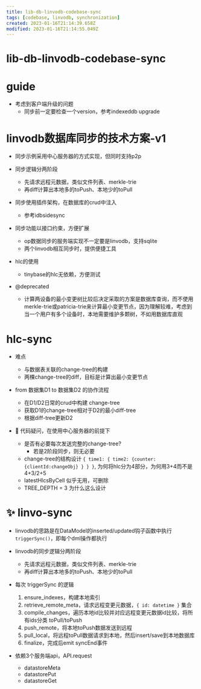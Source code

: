 ```yaml
---
title: lib-db-linvodb-codebase-sync
tags: [codebase, linvodb, synchronization]
created: 2023-01-16T21:14:39.658Z
modified: 2023-01-16T21:14:55.049Z
---
```


# lib-db-linvodb-codebase-sync

# guide

- 考虑到客户端升级的问题
  - 同步前一定要检查一个version，参考indexeddb upgrade
# linvodb数据库同步的技术方案-v1
- 同步示例采用中心服务器的方式实现，但同时支持p2p

- 同步逻辑分两阶段
  - 先请求远程元数据，类似文件列表、merkle-trie
  - 再diff计算出本地多的toPush、本地少的toPull

- 同步使用插件架构，在数据库的crud中注入
  - 参考idbsidesync
- 同步功能以接口约束，方便扩展
  - op数据同步的服务端实现不一定要是linvodb，支持sqlite
  - 两个linvodb相互同步时，提供便捷工具

- hlc的使用
  - tinybase的hlc无依赖，方便测试

- @deprecated
  - 计算两设备的最小变更树比较后决定采取的方案是数据库查询，而不使用merkle-trie或patricia-trie来计算最小变更节点，因为理解较难，考虑到当一个用户有多个设备时，本地需要维护多颗树，不如用数据库直观
# hlc-sync
- 难点
  - 与数据表关联的change-tree的构建
  - 两棵change-tree的diff，目标是计算出最小变更节点

- from 数据集D1  to 数据集D2 的协作流程
  - 在D1/D2日常的crud中构建 change-tree
  - 获取D1的change-tree相对于D2的最小diff-tree
  - 根据diff-tree更新D2

- 🤔 代码疑问，在使用中心服务器的前提下
  - 是否有必要每次发送完整的change-tree?
    - 若是2阶段同步，则无必要
  - change-tree的结构设计 `{ time1: { time2: {counter: {clientId:changeObj} } } }`, 为何将hlc分为4部分，为何用3+4而不是4+3/2+5
  - latestHlcsByCell 似乎无用，可删除
  - TREE_DEPTH = 3 为什么这么设计
# ✨ linvo-sync
- linvodb的思路是在DataModel的inserted/updated钩子函数中执行 `triggerSync()`，即每个dml操作都执行

- linvodb的同步逻辑分两阶段
  - 先请求远程元数据，类似文件列表、merkle-trie
  - 再diff计算出本地多的toPush、本地少的toPull

- 每次 triggerSync 的逻辑
  1. ensure_indexes，构建本地索引
  2. retrieve_remote_meta，请求远程变更元数据，`{ id: datetime }` 集合
  3. compile_changes，遍历本地id比较并对应远程变更元数据id比较，将所有ids分类 toPull/toPush
  4. push_remote，将本地toPush数据发送到远程
  5. pull_local，将远程toPull数据请求到本地，然后insert/save到本地数据库
  6. finalize，完成后emit syncEnd事件
- 依赖3个服务端api，API.request 
  - datastoreMeta
  - datastorePut
  - datastoreGet
